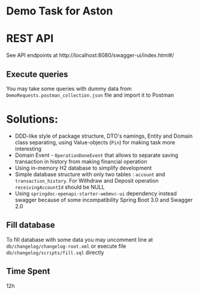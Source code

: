 # Demo Task for Aston


# REST API

See API endpoints at http://localhost:8080/swagger-ui/index.html#/

## Execute queries

You may take some queries with dummy data from `DemoRequests.postman_collection.json` file and import it to Postman

# Solutions:

- DDD-like style of package structure, DTO's namings, Entity and Domain class separating, using Value-objects (```Pin```) for making task more interesting
- Domain Event - ```OperationDoneEvent``` that allows to separate saving transaction in history from making financial operation
- Using in-memory H2 database to simplify development
- Simple database structure with only two tables : `account` and `transaction_history`. For Withdraw and Deposit operation `receivingAccountId` should be NULL 
- Using `springdoc-openapi-starter-webmvc-ui` dependency instead swagger because of some incompatibility Spring Boot 3.0 and Swagger 2.0

## Fill database

To fill database with some data you may uncomment line at `db/changelog/changelog-root.xml` or execute file `db/changelog/scripts/fill.sql` directly


## Time Spent

12h

